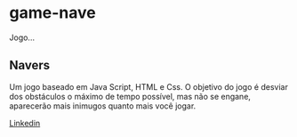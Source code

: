 # game-nave
Jogo...

## Navers
Um jogo baseado em Java Script, HTML e Css.
O objetivo do jogo é desviar dos obstáculos o máximo de tempo possível, mas não se engane, aparecerão mais inimugos quanto mais você jogar.

[Linkedin](https://www.linkedin.com/in/felipe-teofilo-siqueira-costa-379a17189/)